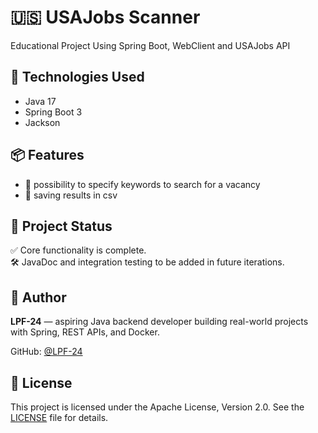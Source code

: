 # 🇺🇸 USAJobs Scanner
Educational Project Using Spring Boot, WebClient and USAJobs API

## 🚀 Technologies Used

- Java 17
- Spring Boot 3
- Jackson

## 📦 Features

- 🧩 possibility to specify keywords to search for a vacancy
- 🧾 saving results in csv

## 📌 Project Status

✅ Core functionality is complete.  
🛠 JavaDoc and integration testing to be added in future iterations.

## 👤 Author

**LPF-24** — aspiring Java backend developer building real-world projects with Spring, REST APIs, and Docker.

GitHub: [@LPF-24](https://github.com/LPF-24)

## 📄 License

This project is licensed under the Apache License, Version 2.0. See the [LICENSE](LICENSE) file for details.